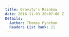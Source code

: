 ```yaml
---
title: Gravity's Rainbow
date: 2016-11-03 20:07:00 Z
Details:
  Author: Thomas Pynchon
  Readers List Rank: 21
---
```


